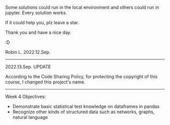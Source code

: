 
Some solutions could run in the local environment and others could run in jupyter.
Every solution works.

If it could help you, plz leave a star.

Thank you and have a nice day.

:D

Robin L. 
2022.12.Sep.



------

2022.13.Sep. UPDATE

According to the Code Sharing Policy, for protecting the copyright of this course, I changed this project's name.


-----
Week 4 Objectives:
- Demonstrate basic statistical test knowledge on dataframes in pandas
- Recognize other kinds of structured data such as networks, graphs, natural language